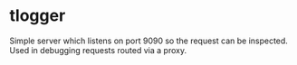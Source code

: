# tlogger

Simple server which listens on port 9090 so the request can be inspected.
Used in debugging requests routed via a proxy.
